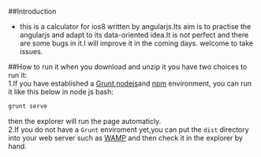 ##Introduction
- this is a calculator for ios8 written by angularjs.Its aim is to practise the angularjs and adapt to its
  data-oriented idea.It is not perfect and there are some bugs in it.I will improve it in the coming days.
  welcome to take issues.

##How to run it
  when you download and unzip it you have two choices to run it:<br>
  1.If you have established a [Grunt](http://gruntjs.com/),[nodejs](https://nodejs.org/)and [npm](https://www.npmjs.com/) environment,
  you can run it like this below in node js bash:<br>
  ```Bash
  grunt serve
  ```
  then the explorer will run the page automaticly.<br>
  2.If you do not have a `Grunt` enviroment yet,you can put the `dist` directory into your web server such as [WAMP](http://www.wampserver.com/) and then
  check it in the explorer by hand.